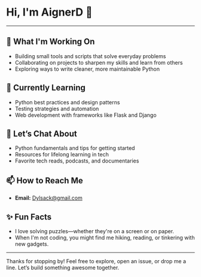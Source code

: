 # Hi, I'm AignerD 👋
---

## 🔭 What I'm Working On
- Building small tools and scripts that solve everyday problems
- Collaborating on projects to sharpen my skills and learn from others
- Exploring ways to write cleaner, more maintainable Python

## 🌱 Currently Learning
- Python best practices and design patterns
- Testing strategies and automation
- Web development with frameworks like Flask and Django

## 💬 Let’s Chat About
- Python fundamentals and tips for getting started
- Resources for lifelong learning in tech
- Favorite tech reads, podcasts, and documentaries

## 📫 How to Reach Me
- **Email:** [Dylsack@gmail.com](mailto:Dylsack@gmail.com)

## ✨ Fun Facts
- I love solving puzzles—whether they're on a screen or on paper.
- When I'm not coding, you might find me hiking, reading, or tinkering with new gadgets.

---

Thanks for stopping by! Feel free to explore, open an issue, or drop me a line. Let’s build something awesome together.
